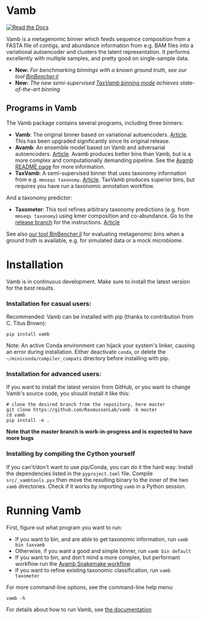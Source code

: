 # Vamb
[![Read the Docs](https://readthedocs.org/projects/vamb/badge/?version=latest)](https://vamb.readthedocs.io/en/latest/)

Vamb is a metagenomic binner which feeds sequence composition from a FASTA file of contigs, and abundance information from e.g. BAM files into a variational autoencoder and clusters the latent representation.
It performs excellently with multiple samples, and pretty good on single-sample data.

* __New:__ _For benchmarking binnings with a known ground truth, see our tool [BinBencher.jl](https://github.com/jakobnissen/BinBencher.jl)_
* __New:__ _The new semi-supervised [TaxVamb binning mode](https://www.biorxiv.org/content/10.1101/2024.10.25.620172v1) achieves state-of-the-art binning_

## Programs in Vamb
The Vamb package contains several programs, including three binners:
* __Vamb__: The original binner based on variational autoencoders. [Article](https://doi.org/10.1038/s41587-020-00777-4).
  This has been upgraded significantly since its original release.
* __Avamb__: An ensemble model based on Vamb and adversarial autoencoders. [Article](https://doi.org/10.1038/s42003-023-05452-3).
  Avamb produces better bins than Vamb, but is a more complex and computationally demanding pipeline.
  See the [Avamb README page](https://github.com/RasmussenLab/avamb/tree/avamb_new/workflow_avamb) for more information.
* __TaxVamb__: A semi-supervised binner that uses taxonomy information from e.g. `mmseqs taxonomy`. [Article](https://doi.org/10.1101/2024.10.25.620172).
  TaxVamb produces superior bins, but requires you have run a taxonomic annotation workflow.

And a taxonomy predictor:
* __Taxometer__: This tool refines arbitrary taxonomy predictions (e.g. from `mmseqs taxonomy`) using kmer composition and co-abundance. Go to the [release branch](https://github.com/RasmussenLab/vamb/blob/taxometer_release/README_Taxometer.md) for the instructions. [Article](https://www.nature.com/articles/s41467-024-52771-y)

See also [our tool BinBencher.jl](https://github.com/jakobnissen/BinBencher.jl) for evaluating metagenomic bins when a ground truth is available,
e.g. for simulated data or a mock microbiome.

# Installation
Vamb is in continuous development. Make sure to install the latest version for the best results.

### Installation for casual users:
Recommended: Vamb can be installed with pip (thanks to contribution from C. Titus Brown):
```
pip install vamb
```

Note: An active Conda environment can hijack your system's linker, causing an error during installation. Either deactivate `conda`, or delete the `~/miniconda/compiler_compats` directory before installing with pip.

### Installation for advanced users:
If you want to install the latest version from GitHub, or you want to change Vamb's source code, you should install it like this:

```
# clone the desired branch from the repository, here master
git clone https://github.com/RasmussenLab/vamb -b master
cd vamb
pip install -e .
```

__Note that the master branch is work-in-progress and is expected to have more bugs__

### Installing by compiling the Cython yourself

If you can't/don't want to use pip/Conda, you can do it the hard way: Install the dependencies listed in the `pyproject.toml` file. Compile `src/_vambtools.pyx` then move the resulting binary to the inner of the two `vamb` directories. Check if it works by importing `vamb` in a Python session.

# Running Vamb
First, figure out what program you want to run:
* If you want to bin, and are able to get taxonomic information, run `vamb bin taxvamb`
* Otherwise, if you want a good and simple binner, run `vamb bin default`
* If you want to bin, and don't mind a more complex, but performant workflow run the [Avamb Snakemake workflow](https://github.com/RasmussenLab/avamb/tree/avamb_new/workflow_avamb)
* If you want to refine existing taxonomic classification, run `vamb taxometer`

For more command-line options, see the command-line help menu:
```
vamb -h
```

For details about how to run Vamb, see [the documentation](https://vamb.readthedocs.io/en/latest/)
